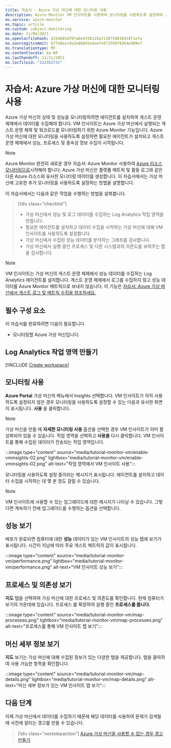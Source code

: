 ```yaml
---
title: 자습서 - Azure 가상 머신에 대한 모니터링 사용
description: Azure Monitor VM 인사이트를 사용하여 모니터링을 사용하도록 설정하여 Azure 가상 머신을 모니터링합니다.
ms.service: azure-monitor
ms.topic: article
ms.custom: subject-monitoring
ms.date: 11/04/2021
ms.openlocfilehash: 4156685d707a6e4fd6319a7130750838434f1efa
ms.sourcegitcommit: 677e8acc9a2e8b842e4aef4472599f9264e989e7
ms.translationtype: MT
ms.contentlocale: ko-KR
ms.lasthandoff: 11/11/2021
ms.locfileid: "132352732"
---
```

# <a name="tutorial-enable-monitoring-for-azure-virtual-machine"></a>자습서: Azure 가상 머신에 대한 모니터링 사용
Azure 가상 머신의 상태 및 성능을 모니터링하려면 에이전트를 설치하여 게스트 운영 체제에서 데이터를 수집해야 합니다. VM 인사이트는 Azure 가상 머신에서 실행되는 게스트 운영 체제 및 워크로드를 모니터링하기 위한 Azure Monitor 기능입니다. Azure 가상 머신에 대한 모니터링을 사용하도록 설정하면 필요한 에이전트가 설치되고 게스트 운영 체제에서 성능, 프로세스 및 종속성 정보 수집이 시작됩니다. 

> [!NOTE]
> Azure Monitor 완전히 새로운 경우 자습서: Azure Monitor 사용하여 [Azure 리소스 모니터링으로](../essentials/monitor-azure-resource.md)시작해야 합니다. Azure 가상 머신은 플랫폼 메트릭 및 활동 로그와 같은 다른 Azure 리소스와 유사한 모니터링 데이터를 생성합니다. 이 자습서에서는 가상 머신에 고유한 추가 모니터링을 사용하도록 설정하는 방법을 설명합니다.

이 자습서에서는 다음과 같은 작업을 수행하는 방법을 살펴봅니다.

> [!div class="checklist"]
> * 가상 머신에서 성능 및 로그 데이터를 수집하는 Log Analytics 작업 영역을 만듭니다.
> * 필요한 에이전트를 설치하고 데이터 수집을 시작하는 가상 머신에 대해 VM 인사이트를 사용하도록 설정합니다. 
> * 가상 머신에서 수집된 성능 데이터를 분석하는 그래프를 검사합니다. 
> * 가상 머신에서 실행 중인 프로세스 및 다른 시스템과의 의존도를 보여주는 맵을 검사합니다.


> [!NOTE]
> VM 인사이트는 가상 머신의 게스트 운영 체제에서 성능 데이터를 수집하는 Log Analytics 에이전트를 설치합니다. 게스트 운영 체제에서 로그를 수집하지 않고 성능 데이터를 Azure Monitor 메트릭으로 보내지 않습니다. 이 기능은 [자습서: Azure 가상 머신에서 게스트 로그 및 메트릭 수집을 참조하세요.](tutorial-monitor-vm-guest.md)

## <a name="prerequisites"></a>필수 구성 요소
이 자습서를 완료하려면 다음이 필요합니다. 

- 모니터링할 Azure 가상 머신입니다.



## <a name="create-a-log-analytics-workspace"></a>Log Analytics 작업 영역 만들기
[!INCLUDE [Create workspace](../../../includes/azure-monitor-tutorial-workspace.md)]


## <a name="enable-monitoring"></a>모니터링 사용
**Azure Portal** 가상 머신의 메뉴에서 Insights 선택합니다. VM 인사이트가 아직 사용하도록 설정되지 않은 경우 모니터링을 사용하도록 설정할 수 있는 다음과 유사한 화면이 표시됩니다. **사용** 을 클릭합니다.

> [!NOTE]
> 가상 머신을 만들 때 **자세한 모니터링 사용** 옵션을 선택한 경우 VM 인사이트가 이미 활성화되어 있을 수 있습니다. 작업 영역을 선택하고 **사용을** 다시 클릭합니다. VM 인사이트를 통해 수집된 데이터가 전송되는 작업 영역입니다.

:::image type="content" source="media/tutorial-monitor-vm/enable-vminsights-02.png" lightbox="media/tutorial-monitor-vm/enable-vminsights-02.png" alt-text="작업 영역에서 VM 인사이트 사용":::

모니터링을 사용하도록 설정 중이라는 메시지가 표시됩니다. 에이전트를 설치하고 데이터 수집을 시작하는 데 몇 분 정도 걸릴 수 있습니다. 

> [!NOTE]
> VM 인사이트에 사용할 수 있는 업그레이드에 대한 메시지가 나타날 수 있습니다. 그렇다면 계속하기 전에 업그레이드를 수행하는 옵션을 선택합니다.

## <a name="view-performance"></a>성능 보기
배포가 완료되면 컴퓨터에 대한 **성능** 데이터가 있는 VM 인사이트의 성능 탭에 보기가 표시됩니다. 시간이 지남에 따라 주요 게스트 메트릭의 값이 표시됩니다. 

:::image type="content" source="media/tutorial-monitor-vm/performance.png" lightbox="media/tutorial-monitor-vm/performance.png" alt-text="VM 인사이트 성능 보기":::

## <a name="view-processes-and-dependencies"></a>프로세스 및 의존성 보기
**지도** 탭을 선택하여 가상 머신에 대한 프로세스 및 의존도를 확인합니다. 현재 컴퓨터가 보기의 가운데에 있습니다. 프로세스 를 확장하여 실행 중인 **프로세스를 봅니다.**

:::image type="content" source="media/tutorial-monitor-vm/map-processes.png" lightbox="media/tutorial-monitor-vm/map-processes.png" alt-text="프로세스를 통해 VM 인사이트 맵 보기":::


## <a name="view-machine-details"></a>머신 세부 정보 보기
**지도** 보기는 가상 머신에 대해 수집된 정보가 있는 다양한 탭을 제공합니다. 탭을 클릭하여 사용 가능한 항목을 확인합니다.

:::image type="content" source="media/tutorial-monitor-vm/map-details.png" lightbox="media/tutorial-monitor-vm/map-details.png" alt-text="머신 세부 정보가 있는 VM 인사이트 맵 보기":::

## <a name="next-steps"></a>다음 단계
이제 가상 머신에서 데이터를 수집하기 때문에 해당 데이터를 사용하여 문제가 검색될 때 사전에 알리는 경고를 만들 수 있습니다.

> [!div class="nextstepaction"]
> [Azure 가상 머신을 사용할 수 없는 경우 경고 만들기](tutorial-monitor-vm-alert.md)

